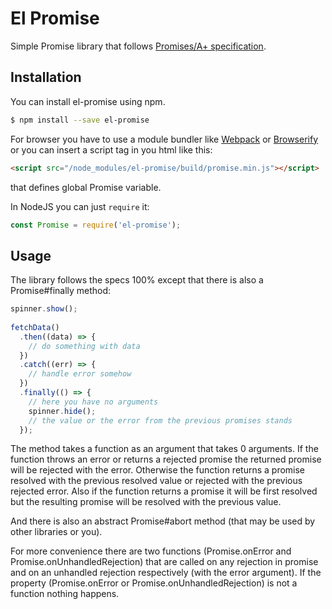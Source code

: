 # El Promise

Simple Promise library that follows [Promises/A+ specification](https://promisesaplus.com/).

## Installation

You can install el-promise using npm.

```bash
$ npm install --save el-promise
```

For browser you have to use a module bundler
like [Webpack](http://webpack.github.io/ "Webpack")
or [Browserify](http://browserify.org/ "Browserify") or
 you can insert a script tag in you html like this:
 
```html
<script src="/node_modules/el-promise/build/promise.min.js"></script>
```

that defines global Promise variable.

In NodeJS you can just `require` it:

```js
const Promise = require('el-promise');
```

## Usage

The library follows the specs 100% except that there is also
 a Promise#finally method:
 
```js
spinner.show();
  
fetchData()
  .then((data) => {
    // do something with data
  })
  .catch((err) => {
    // handle error somehow
  })
  .finally(() => {
    // here you have no arguments
    spinner.hide();
    // the value or the error from the previous promises stands
  });
```

The method takes a function as an argument that takes 0 arguments.
If the function throws an error or returns a rejected promise
 the returned promise will be rejected with the error.
Otherwise the function returns a promise resolved with the previous
 resolved value or rejected with the previous rejected error.
Also if the function returns a promise it will be first resolved
 but the resulting promise will be resolved with the previous value.

And there is also an abstract Promise#abort method
 (that may be used by other libraries or you).
 
For more convenience there are two functions
 (Promise.onError and Promise.onUnhandledRejection)
that are called on any rejection in promise and on an
 unhandled rejection respectively (with the error argument).
If the property (Promise.onError or Promise.onUnhandledRejection)
 is not a function nothing happens.
